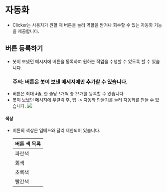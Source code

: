 # 자동화
- Clicker는 사용자가 원할 때 버튼을 눌러 역할을 받거나 회수할 수 있는 자동화 기능을 제공합니다.

## 버튼 등록하기
 - 봇이 보냈던 메시지에 버튼을 동록하여 원하는 작업을 수행할 수 있도록 할 수 있습니다.
    ### 주의: 버튼은 봇이 보낸 메세지에만 추가할 수 있습니다.
 - 버튼은 최대 ``4``줄, 한 줄당 ``5``개씩 총 ``25``개를 등록할 수 있습니다.
 - 봇이 보냈던 메시지에 우클릭 후, 앱 -> 자동화 만들기를 눌러 자동화를 만들 수 있습니다.
 ![](https://cdn.discordapp.com/attachments/1101690523208646786/1101868730151080078/image.png)

 #### 색상
  - 버튼의 색상은 임베드와 달리 제한되어 있습니다.
  
    |버튼 색 목록|
    |------|
    |파란색|
    |회색|
    |초록색|
    |빨간색|
